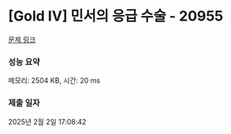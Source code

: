 # [Gold IV] 민서의 응급 수술 - 20955 

[문제 링크](https://www.acmicpc.net/problem/20955) 

### 성능 요약

메모리: 2504 KB, 시간: 20 ms

### 제출 일자

2025년 2월 2일 17:08:42

